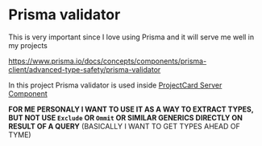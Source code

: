# Prisma validator

This is very important since I love using Prisma and it will serve me well in my projects

<https://www.prisma.io/docs/concepts/components/prisma-client/advanced-type-safety/prisma-validator>

In this project Prisma validator is used inside [ProjectCard Server Component](/components/ProjectCard.tsx)

**FOR ME PERSONALY I WANT TO USE IT AS A WAY TO EXTRACT TYPES, BUT NOT USE `Exclude` OR `Ommit` OR SIMILAR GENERICS DIRECTLY ON RESULT OF A QUERY** (BASICALLY I WANT TO GET TYPES AHEAD OF TYME)